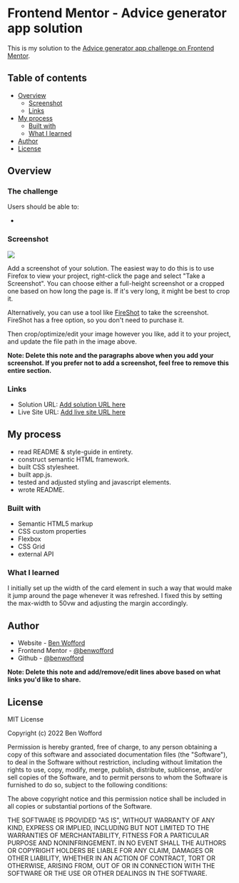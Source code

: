 # Frontend Mentor - Advice generator app solution

This is my solution to the [Advice generator app challenge on Frontend Mentor](https://www.frontendmentor.io/challenges/advice-generator-app-QdUG-13db).

## Table of contents

- [Overview](#overview)
  - [Screenshot](#screenshot)
  - [Links](#links)
- [My process](#my-process)
  - [Built with](#built-with)
  - [What I learned](#what-i-learned)
- [Author](#author)
- [License](#license)

## Overview

### The challenge

Users should be able to:

-

### Screenshot

![](./screenshot.jpg)

Add a screenshot of your solution. The easiest way to do this is to use Firefox to view your project, right-click the page and select "Take a Screenshot". You can choose either a full-height screenshot or a cropped one based on how long the page is. If it's very long, it might be best to crop it.

Alternatively, you can use a tool like [FireShot](https://getfireshot.com/) to take the screenshot. FireShot has a free option, so you don't need to purchase it.

Then crop/optimize/edit your image however you like, add it to your project, and update the file path in the image above.

**Note: Delete this note and the paragraphs above when you add your screenshot. If you prefer not to add a screenshot, feel free to remove this entire section.**

### Links

- Solution URL: [Add solution URL here](https://your-solution-url.com)
- Live Site URL: [Add live site URL here](https://your-live-site-url.com)

## My process

- read README & style-guide in entirety.
- construct semantic HTML framework.
- built CSS stylesheet.
- built app.js.
- tested and adjusted styling and javascript elements.
- wrote README.

### Built with

- Semantic HTML5 markup
- CSS custom properties
- Flexbox
- CSS Grid
- external API

### What I learned

I initially set up the width of the card element in such a way that would make it jump around the page whenever it was refreshed. I fixed this by setting the max-width to 50vw and adjusting the margin accordingly.

## Author

- Website - [Ben Wofford](https://benwofford.github.io/react-portfolio/)
- Frontend Mentor - [@benwofford](https://www.frontendmentor.io/profile/benwofford)
- Github - [@benwofford](https://github.com/benwofford)

**Note: Delete this note and add/remove/edit lines above based on what links you'd like to share.**

## License

MIT License

Copyright (c) 2022 Ben Wofford

Permission is hereby granted, free of charge, to any person obtaining a copy of this software and associated documentation files (the "Software"), to deal in the Software without restriction, including without limitation the rights to use, copy, modify, merge, publish, distribute, sublicense, and/or sell copies of the Software, and to permit persons to whom the Software is furnished to do so, subject to the following conditions:

The above copyright notice and this permission notice shall be included in all copies or substantial portions of the Software.

THE SOFTWARE IS PROVIDED "AS IS", WITHOUT WARRANTY OF ANY KIND, EXPRESS OR IMPLIED, INCLUDING BUT NOT LIMITED TO THE WARRANTIES OF MERCHANTABILITY, FITNESS FOR A PARTICULAR PURPOSE AND NONINFRINGEMENT. IN NO EVENT SHALL THE AUTHORS OR COPYRIGHT HOLDERS BE LIABLE FOR ANY CLAIM, DAMAGES OR OTHER LIABILITY, WHETHER IN AN ACTION OF CONTRACT, TORT OR OTHERWISE, ARISING FROM, OUT OF OR IN CONNECTION WITH THE SOFTWARE OR THE USE OR OTHER DEALINGS IN THE SOFTWARE.
